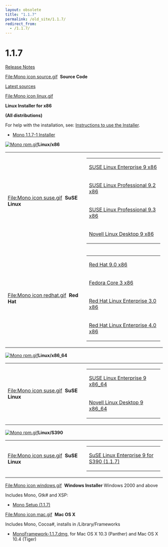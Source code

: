 ```yaml
---
layout: obsolete
title: "1.1.7"
permalink: /old_site/1.1.7/
redirect_from:
  - /1.1.7/
---
```


1.1.7
=====

[Release Notes](http://www.go-mono.com/archive/1.1.7)

[File:Mono icon source.gif](/index.php?title=Special:Upload&wpDestFile=Mono_icon_source.gif "File:Mono icon source.gif")  **Source Code**

[Latest sources](http://go-mono.com/archive/1.1.7/sources)

[File:Mono icon linux.gif](/index.php?title=Special:Upload&wpDestFile=Mono_icon_linux.gif "File:Mono icon linux.gif")

**Linux Installer for x86**

**(All distributions)**

For help with the installation, see: [Instructions to use the Installer]({{site.github.url}}/old_site/InstallerInstructions "InstallerInstructions").

-   [Mono 1.1.7-1 Installer](http://www.go-mono.com/archive/1.1.7/installer/mono-1.1.7-1-installer.bin)

[![Mono rpm.gif]({{site.github.url}}/old_site/images/4/48/Mono_rpm.gif)]({{site.github.url}}/old_site/images/4/48/Mono_rpm.gif)**Linux/x86**

<table>
<col width="50%" />
<col width="50%" />
<tbody>
<tr class="odd">
<td align="left"><p><a href="/index.php?title=Special:Upload&amp;wpDestFile=Mono_icon_suse.gif" title="File:Mono icon suse.gif">File:Mono icon suse.gif</a>  <strong>SuSE Linux</strong></p></td>
<td align="left"><table>
<col width="100%" />
<tbody>
<tr class="odd">
<td align="left"><p><a href="http://www.go-mono.com/archive/1.1.7/download/sles-9-i586">SUSE Linux Enterprise 9 x86</a></p></td>
</tr>
<tr class="even">
<td align="left"><p><a href="http://www.go-mono.com/archive/1.1.7/download/suse-92-i586">SUSE Linux Professional 9.2 x86</a></p></td>
</tr>
<tr class="odd">
<td align="left"><p><a href="http://www.go-mono.com/archive/1.1.7/download/suse-93-i586">SUSE Linux Professional 9.3 x86</a></p></td>
</tr>
<tr class="even">
<td align="left"><p><a href="http://www.go-mono.com/archive/1.1.7/download/nld-9-i586">Novell Linux Desktop 9 x86</a></p></td>
</tr>
</tbody>
</table></td>
</tr>
<tr class="even">
<td align="left"><a href="/index.php?title=Special:Upload&amp;wpDestFile=Mono_icon_redhat.gif" title="File:Mono icon redhat.gif">File:Mono icon redhat.gif</a>  <strong>Red Hat</strong></td>
<td align="left"><table>
<col width="100%" />
<tbody>
<tr class="odd">
<td align="left"><p><a href="http://www.go-mono.com/archive/1.1.7/download/redhat-9-i386">Red Hat 9.0 x86</a></p></td>
</tr>
<tr class="even">
<td align="left"><p><a href="http://www.go-mono.com/archive/1.1.7/download/fedora-3-i386">Fedora Core 3 x86</a></p></td>
</tr>
<tr class="odd">
<td align="left"><p><a href="http://www.go-mono.com/archive/1.1.7/download/rhel-3-i386">Red Hat Linux Enterprise 3.0 x86</a></p></td>
</tr>
<tr class="even">
<td align="left"><p><a href="http://www.go-mono.com/archive/1.1.7/download/rhel-4-i386">Red Hat Linux Enterprise 4.0 x86</a></p></td>
</tr>
</tbody>
</table></td>
</tr>
</tbody>
</table>

[![Mono rpm.gif]({{site.github.url}}/old_site/images/4/48/Mono_rpm.gif)]({{site.github.url}}/old_site/images/4/48/Mono_rpm.gif)**Linux/x86\_64**

<table>
<col width="50%" />
<col width="50%" />
<tbody>
<tr class="odd">
<td align="left"><p><a href="/index.php?title=Special:Upload&amp;wpDestFile=Mono_icon_suse.gif" title="File:Mono icon suse.gif">File:Mono icon suse.gif</a>  <strong>SuSE Linux</strong></p></td>
<td align="left"><table>
<col width="100%" />
<tbody>
<tr class="odd">
<td align="left"><p><a href="http://www.go-mono.com/archive/1.1.7/download/sles-9-x86_64">SUSE Linux Enterprise 9 x86_64</a></p></td>
</tr>
<tr class="even">
<td align="left"><p><a href="http://www.go-mono.com/archive/1.1.7/download/nld-9-x86_64/">Novell Linux Desktop 9 x86_64</a></p></td>
</tr>
</tbody>
</table></td>
</tr>
</tbody>
</table>

[![Mono rpm.gif]({{site.github.url}}/old_site/images/4/48/Mono_rpm.gif)]({{site.github.url}}/old_site/images/4/48/Mono_rpm.gif)**Linux/S390**

<table>
<col width="50%" />
<col width="50%" />
<tbody>
<tr class="odd">
<td align="left"><p><a href="/index.php?title=Special:Upload&amp;wpDestFile=Mono_icon_suse.gif" title="File:Mono icon suse.gif">File:Mono icon suse.gif</a>  <strong>SuSE Linux</strong></p></td>
<td align="left"><table>
<col width="100%" />
<tbody>
<tr class="odd">
<td align="left"><p><a href="http://www.go-mono.com/archive/1.1.7/s390/">SuSE Linux Enterprise 9 for S390 (1.1.7)</a></p></td>
</tr>
</tbody>
</table></td>
</tr>
</tbody>
</table>

[File:Mono icon windows.gif](/index.php?title=Special:Upload&wpDestFile=Mono_icon_windows.gif "File:Mono icon windows.gif")  **Windows Installer** Windows 2000 and above

Includes Mono, Gtk\# and XSP:

-   [Mono Setup (1.1.7)](http://www.go-mono.com/archive/1.1.7/windows/mono-1.1.7-gtksharp-1.9.3-win32-0.4.exe)

[File:Mono icon mac.gif](/index.php?title=Special:Upload&wpDestFile=Mono_icon_mac.gif "File:Mono icon mac.gif")  **Mac OS X**

Includes Mono, Cocoa\#, installs in /Library/Frameworks

-   [MonoFramework-1.1.7.dmg](http://www.go-mono.com/archive/1.1.7/macosx/MonoFramework-1.1.7.dmg), for Mac OS X 10.3 (Panther) and Mac OS X 10.4 (Tiger)


